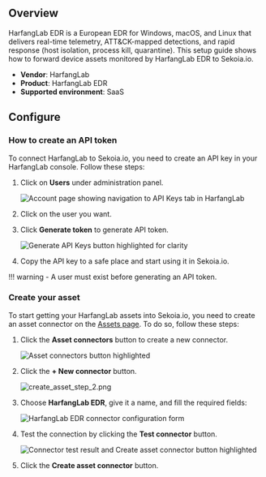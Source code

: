 
## Overview

HarfangLab EDR is a European EDR for Windows, macOS, and Linux that delivers real-time telemetry, ATT&CK-mapped detections, and rapid response (host isolation, process kill, quarantine). This setup guide shows how to forward device assets monitored by HarfangLab EDR to Sekoia.io.

- **Vendor**: HarfangLab
- **Product**: HarfangLab EDR
- **Supported environment**: SaaS

## Configure

### How to create an API token

To connect HarfangLab to Sekoia.io, you need to create an API key in your
HarfangLab console. Follow these steps:

1. Click on **Users** under administration panel.

    ![Account page showing navigation to API Keys tab in HarfangLab](/assets/operation_center/asset_connectors/device/harfanglab/users_button.png)

2. Click on the user you want.

3. Click **Generate token** to generate API token.

    ![Generate API Keys button highlighted for clarity](/assets/operation_center/asset_connectors/device/harfanglab/generate_button.png)

4. Copy the API key to a safe place and start using it in Sekoia.io.

!!! warning
    - A user must exist before generating an API token.


### Create your asset

To start getting your HarfangLab assets into Sekoia.io, you need to create an asset connector on the [Assets page](https://app.sekoia.io/assets). To do so, follow these steps:

1. Click the **Asset connectors** button to create a new connector.

    ![Asset connectors button highlighted](/assets/operation_center/asset_connectors/vulnerability/common/create_asset_connector_button.png)

2. Click the **+ New connector** button.
    
    ![create_asset_step_2.png](/assets/operation_center/asset_connectors/vulnerability/common/create_asset_connector_1.png)

3. Choose **HarfangLab EDR**, give it a name, and fill the required fields:

    ![HarfangLab EDR connector configuration form](/assets/operation_center/asset_connectors/device/harfanglab/harfanglab_connector.png)

4. Test the connection by clicking the **Test connector** button.

    ![Connector test result and Create asset connector button highlighted](/assets/operation_center/asset_connectors/device/harfanglab/harfanglab_page.png)

5. Click the **Create asset connector** button.
